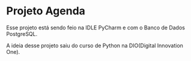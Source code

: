 # Projeto Agenda

Esse projeto está sendo feio na IDLE PyCharm e com o Banco de Dados PostgreSQL.

A ideia desse projeto saiu do curso de Python na DIO(Digital Innovation One). 
